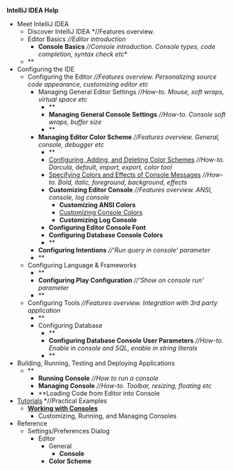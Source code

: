 

**IntelliJ IDEA Help**

 - Meet IntelliJ IDEA	
 	 - Discover IntelliJ IDEA *//Features overview.
	 - Editor Basics *//Editor introduction*
		 - **Console Basics** *//Console introduction. Console types, code completion, syntax check etc** 	 
	 - **	 
 - Configuring the IDE
	 - Configuring the Editor *//Features overview. Personalizing source code appearance, customizing editor etc*
		 - Managing General Editor Settings *//How-to. Mouse, soft wraps, virtual space etc*
			 - **
			 - **Managing General Console Settings** *//How-to. Console soft wraps, buffer size*
			 - **
		 - **Managing Editor Color Scheme** *//Features overview. General, console, debugger etc*
			 - **
			 - [Configuring, Adding, and Deleting Color Schemes](Scheme.md) *//How-to. Darcula, default, import, export, color tool*
			 - [Specifying Colors and Effects of Console Messages](ColorTool.md) *//How-to. Bold, italic, foreground, background, effects*
			 - **Customizing Editor Console** *//Features overview. ANSI, console, log console*
				 - **Customizing ANSI Colors**
				 - [Customizing Console Colors](ConsoleColor.md)
				 - **Customizing Log Console**
			 - **Configuring Editor Console Font**
			 - **Configuring Database Console Colors**
			- **
		- **Configuring Intentions** *//'Run query in console' parameter*
		- **
	- Configuring Language & Frameworks
		- **
		- **Configuring Play Configuration** *//'Show on console run' parameter*
		- **
	- Configuring Tools *//Features overview. Integration with 3rd party application*
		- **
		- Configuring Database 
			- **
			- **Configuring Database Console User Parameters** *//How-to. Enable in console and SQL, enable in string literals*
			- **
- Building, Running, Testing and Deploying Applications
	- **
		- **Running Console** *//How to run a console*
		- **Managing Console** *//How-to. Toolbar, resizing, floating etc*
		- 	**Loading Code from Editor into Console
 - [Tutorials](Tutorials.md) *//Practical Examples
 	 - **[Working with Consoles](Console.md)**
	 	- Customizing, Running, and Managing Consoles
 - Reference
 	 - Settings/Preferences Dialog
	 	 - Editor
		 	 - General
			 	 - **Console**
			 - **Color Scheme**
 



